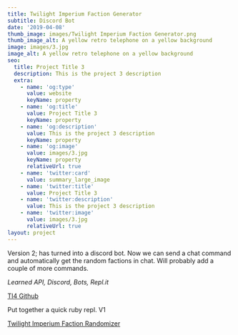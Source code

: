 ```yaml
---
title: Twilight Imperium Faction Generator
subtitle: Discord Bot
date: '2019-04-08'
thumb_image: images/Twilight Imperium Faction Generator.png
thumb_image_alt: A yellow retro telephone on a yellow background
image: images/3.jpg
image_alt: A yellow retro telephone on a yellow background
seo:
  title: Project Title 3
  description: This is the project 3 description
  extra:
    - name: 'og:type'
      value: website
      keyName: property
    - name: 'og:title'
      value: Project Title 3
      keyName: property
    - name: 'og:description'
      value: This is the project 3 description
      keyName: property
    - name: 'og:image'
      value: images/3.jpg
      keyName: property
      relativeUrl: true
    - name: 'twitter:card'
      value: summary_large_image
    - name: 'twitter:title'
      value: Project Title 3
    - name: 'twitter:description'
      value: This is the project 3 description
    - name: 'twitter:image'
      value: images/3.jpg
      relativeUrl: true
layout: project
---
```

Version 2; has turned into a discord bot. Now we can send a chat command and automatically get the random factions in chat. Will probably add a couple of more commands.

*Learned API, Discord, Bots, Repl.it*

[TI4 Github](https://github.com/zzJZzz/twilightimperiumfactiongenerator)

Put together a quick ruby repl. V1

[Twilight Imperium Faction Randomizer](https://repl.it/@indiealchemy/TwilightImperiumFactionRandomizer?embed=1\&output=1)
